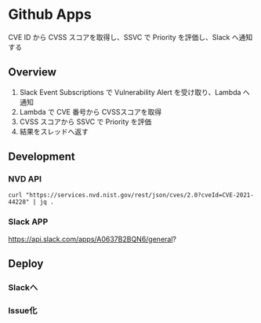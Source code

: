 # Github Apps
CVE ID から CVSS スコアを取得し、SSVC で Priority を評価し、Slack へ通知する

## Overview
1. Slack Event Subscriptions で Vulnerability Alert を受け取り、Lambda へ通知
2. Lambda で CVE 番号から CVSSスコアを取得
3. CVSS スコアから SSVC で Priority を評価
4. 結果をスレッドへ返す

## Development
### NVD API 
```
curl "https://services.nvd.nist.gov/rest/json/cves/2.0?cveId=CVE-2021-44228" | jq .
```

### Slack APP
https://api.slack.com/apps/A0637B2BQN6/general?

## Deploy



### Slackへ

### Issue化
